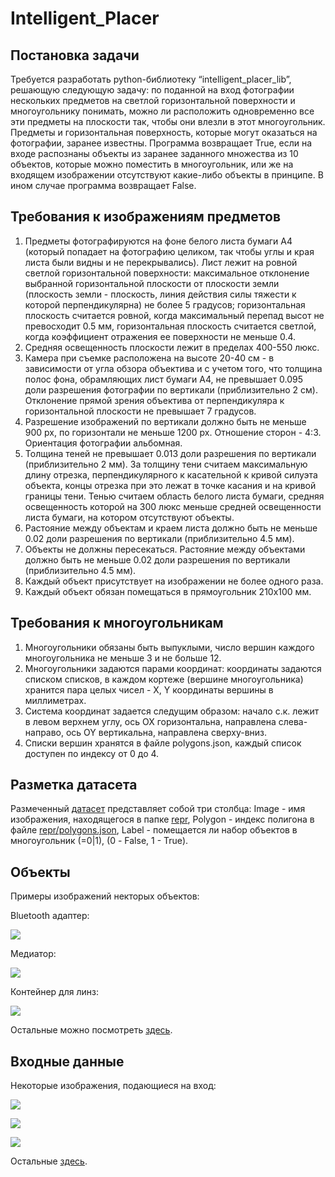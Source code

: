 # Intelligent_Placer

## Постановка задачи

Требуется разработать python-библиотеку “intelligent_placer_lib”, решающую следующую задачу: по поданной на вход фотографии нескольких предметов на светлой горизонтальной поверхности и многоугольнику понимать, можно ли расположить одновременно все эти предметы на плоскости так, чтобы они влезли в этот многоугольник. Предметы и горизонтальная поверхность, которые могут оказаться на фотографии, заранее известны. Программа возвращает True, если на входе распознаны объекты из заранее заданного множества из 10 объектов, которые можно поместить в многоугольник, или же на входящем изображении отсутствуют какие-либо объекты в принципе. В ином случае программа возвращает False.

## Требования к изображениям предметов

1. Предметы фотографируются на фоне белого листа бумаги А4 (который попадает на фотографию целиком, так чтобы углы и края листа были видны и не перекрывались). Лист лежит на ровной светлой горизонтальной поверхности: максимальное отклонение выбранной горизонтальной плоскости от плоскости земли (плоскость земли - плоскость, линия действия силы тяжести к которой перпендикулярна) не более 5 градусов; горизонтальная плоскость считается ровной, когда максимальный перепад высот не превосходит 0.5 мм, горизонтальная плоскость считается светлой, когда коэффициент отражения ее поверхности не меньше 0.4.
2. Средняя освещенность плоскости лежит в пределах 400-550 люкс.
3. Камера при съемке расположена на высоте 20-40 см - в зависимости от угла обзора объектива и с учетом того, что толщина полос фона, обрамляющих лист бумаги А4, не превышает 0.095 доли разрешения фотографии по вертикали (приблизительно 2 см). Отклонение прямой зрения объектива от перпендикуляра к горизонтальной плоскости не превышает 7 градусов.
4. Разрешение изображений по вертикали должно быть не меньше 900 px, по горизонтали не меньше 1200 px. Отношение сторон - 4:3. Ориентация фотографии альбомная.
5. Толщина теней не превышает 0.013 доли разрешения по вертикали (приблизительно 2 мм). За толщину тени считаем максимальную длину отрезка, перпендикулярного к касательной к кривой силуэта объекта, концы отрезка при это лежат в точке касания и на кривой границы тени. Тенью считаем область белого листа бумаги, средняя освещенность которой на 300 люкс меньше средней освещенности листа бумаги, на котором отсутствуют объекты.
6. Растояние между объектам и краем листа должно быть не меньше 0.02 доли разрешения по вертикали (приблизительно 4.5 мм).
7. Объекты не должны пересекаться. Растояние между объектами должно быть не меньше 0.02 доли разрешения по вертикали  (приблизительно 4.5 мм).
8. Каждый объект присутствует на изображении не более одного раза.
9. Каждый объект обязан помещаться в прямоугольник 210x100 мм.

## Требования к многоугольникам

1. Многоугольники обязаны быть выпуклыми, число вершин каждого многоугольника не меньше 3 и не больше 12.
2. Многоугольники задаются парами координат: координаты задаются списком списков, в каждом кортеже (вершине многоугольника) хранится пара целых чисел - X, Y координаты вершины в миллиметрах.
3. Система координат задается следущим образом: начало с.к. лежит в левом верхнем углу, ось OX горизонтальна, направлена слева-направо, ось OY вертикальна, направлена сверху-вниз.
4. Списки вершин хранятся в файле polygons.json, каждый список доступен по индексу от 0 до 4.

## Разметка датасета

Размеченный [датасет](https://github.com/Dannikk/Intelligent-Placer/blob/develop/repr/data.csv) представляет собой три столбца: Image - имя изображения, находящегося в папке [repr](https://github.com/Dannikk/Intelligent-Placer/tree/develop/repr), Polygon - индекс полигона в файле [repr/polygons.json](https://github.com/Dannikk/Intelligent-Placer/blob/develop/repr/polygons.json), Label - помещается ли набор объектов в многоугольник (=0|1), (0 - False, 1 - True).

## Объекты

Примеры изображений некторых объектов:

Bluetooth адаптер:

![](./images/0_ob.jpg)

Медиатор:

![](./images/6_ob.jpg)

Контейнер для линз:

![](./images/2_ob.jpg)

Остальные можно посмотреть [здесь](https://github.com/Dannikk/Intelligent-Placer/tree/develop/images).

## Входные данные

Некоторые изображения, подающиеся на вход:

![](./repr/1ex.jpg)

![](./repr/7ex.jpg)

![](./repr/9ex.jpg)

Остальные [здесь](https://github.com/Dannikk/Intelligent-Placer/tree/develop/repr).
